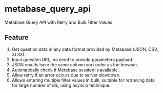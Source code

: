 # metabase_query_api
Metabase Query API with Retry and Bulk Filter Values

## Feature
1. Get question data in any data format provided by Metabase (JSON, CSV, XLSX).
2. Input question URL, no need to provide parameters payload.
3. JSON results have the same column sort order as the browser.
4. Automatically check if Metabase session is available.
5. Allow retry if an error occurs due to server slowdown.
6. Allows entering multiple filter values in bulk, suitable for retrieving data for large number of ids, using asyncio technique.

